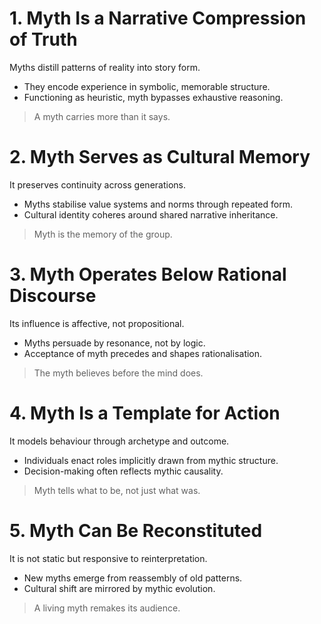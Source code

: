 # 1. Myth Is a Narrative Compression of Truth
Myths distill patterns of reality into story form.
- They encode experience in symbolic, memorable structure.
- Functioning as heuristic, myth bypasses exhaustive reasoning.
> A myth carries more than it says.
# 2. Myth Serves as Cultural Memory
It preserves continuity across generations.
- Myths stabilise value systems and norms through repeated form.
- Cultural identity coheres around shared narrative inheritance.
> Myth is the memory of the group.
# 3. Myth Operates Below Rational Discourse
Its influence is affective, not propositional.
- Myths persuade by resonance, not by logic.
- Acceptance of myth precedes and shapes rationalisation.
> The myth believes before the mind does.
# 4. Myth Is a Template for Action
It models behaviour through archetype and outcome.
- Individuals enact roles implicitly drawn from mythic structure.
- Decision-making often reflects mythic causality.
> Myth tells what to be, not just what was.
# 5. Myth Can Be Reconstituted
It is not static but responsive to reinterpretation.
- New myths emerge from reassembly of old patterns.
- Cultural shift are mirrored by mythic evolution.
> A living myth remakes its audience.
